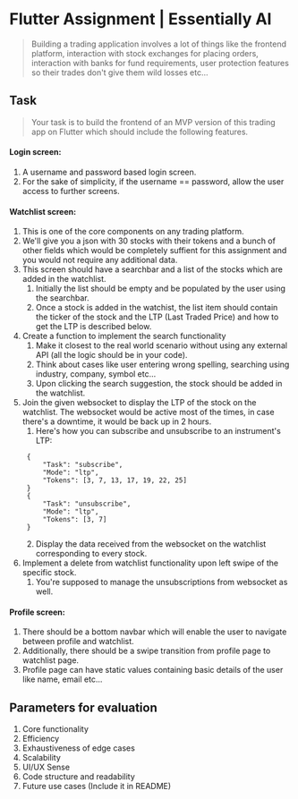 # Flutter Assignment | Essentially AI

> Building a trading application involves a lot of things like the frontend platform, interaction with stock exchanges for placing orders, interaction with banks for fund requirements, user protection features so their trades don't give them wild losses etc...


## Task

> Your task is to build the frontend of an MVP version of this trading app on Flutter which should include the following features.

#### Login screen:
   1. A username and password based login screen.
   2. For the sake of simplicity, if the username == password, allow the user access to further screens.

#### Watchlist screen:
1. This is one of the core components on any trading platform.
2. We'll give you a json with 30 stocks with their tokens and a bunch of other fields which would be completely suffient for this assignment and you would not require any additional data.
3. This screen should have a searchbar and a list of the stocks which are added in the watchlist.
   1. Initially the list should be empty and be populated by the user using the searchbar.
   2. Once a stock is added in the watchist, the list item should contain the ticker of the stock and the LTP (Last Traded Price) and how to get the LTP is described below.
4. Create a function to implement the search functionality
   1. Make it closest to the real world scenario without using any external API (all the logic should be in your code).
   2. Think about cases like user entering wrong spelling, searching using industry, company, symbol etc...
   3. Upon clicking the search suggestion, the stock should be added in the watchlist.
5. Join the given websocket to display the LTP of the stock on the watchlist. The websocket would be active most of the times, in case there's a downtime, it would be back up in 2 hours.
   1. Here's how you can subscribe and unsubscribe to an instrument's LTP:
   ```
    {
        "Task": "subscribe",
        "Mode": "ltp",
        "Tokens": [3, 7, 13, 17, 19, 22, 25]
    }
    {
        "Task": "unsubscribe",
        "Mode": "ltp",
        "Tokens": [3, 7]
    }
   ```
   2. Display the data received from the websocket on the watchlist corresponding to every stock.
6. Implement a delete from watchlist functionality upon left swipe of the specific stock.
   1. You're supposed to manage the unsubscriptions from websocket as well.

#### Profile screen:
1. There should be a bottom navbar which will enable the user to navigate between profile and watchlist.
2. Additionally, there should be a swipe transition from profile page to watchlist page.
3. Profile page can have static values containing basic details of the user like name, email etc...

## Parameters for evaluation
1. Core functionality
2. Efficiency
3. Exhaustiveness of edge cases
4. Scalability
5. UI/UX Sense
6. Code structure and readability
7. Future use cases (Include it in README)
